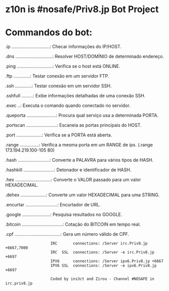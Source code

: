 # z10n is #nosafe/Priv8.jp Bot Project
 
# Commandos do bot:
 
.ip <host> ..............................: Checar informações do IP/HOST.

.dns <host> .............................: Resolver HOST/DOMÍNIO de determinado endereço.

.ping <host> ............................: Verifica se o host está ONLINE.

.ftp <host> <login> <senha> .............: Testar conexão em um servidor FTP.

.ssh <host> <login> <senha> .............: Testar conexão em um servidor SSH.

.sshfull <host> <login> <senha> .........: Exibe informações detalhadas de uma conexão SSH.

.exec <host> <login> <senha> <comando> ..: Executa o comando quando conectado no servidor.

.queporta <porta> .......................: Procura qual serviço usa a determinada PORTA.

.portscan <host> ........................: Escaneia as portas principais do HOST.

.port <host> <porta> ....................: Verifica se a PORTA está aberta.

.range <ip-range> <porta> ...............: Verifica a mesma porta em um RANGE de ips. (.range 173.194.219.100-105 80)

.hash <palavra> .........................: Converte a PALAVRA para vários tipos de HASH.

.hashkill <hash> ........................: Detonador e identificador de HASH.

.hex <valor> ............................: Converte o VALOR passado para um valor HEXADECIMAL.

.dehex <hexadecimal> ....................: Converte um valor HEXADECIMAL para uma STRING.

.encurtar <url> .........................: Encurtador de URL.

.google <pesquisa> ......................: Pesquisa resultados no GOOGLE.

.bitcoin ................................: Cotação do BITCOIN em tempo real.

.cpf ....................................: Gera um número válido de CPF.


 
                        IRC       connections: /Server irc.Priv8.jp +6667,7000
                        IRC  SSL  connections: /Server -e irc.Priv8.jp +6697
                        IPV6      connections: /Server ipv6.Priv8.jp +6667
                        IPV6 SSL  connections: /Server -e ipv6.Priv8.jp +6697
                       
                        Coded by ins3ct and Zirou - Channel #NOSAFE in irc.priv8.jp
